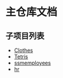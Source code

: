 # 主仓库文档

## 子项目列表
- [Clothes](./Clothes/README.md)
- [Tetris](./Tetris/README.md)
- [ssmemployees](./ssmemployees/README.md)
- [hr](./hr/README.md)
